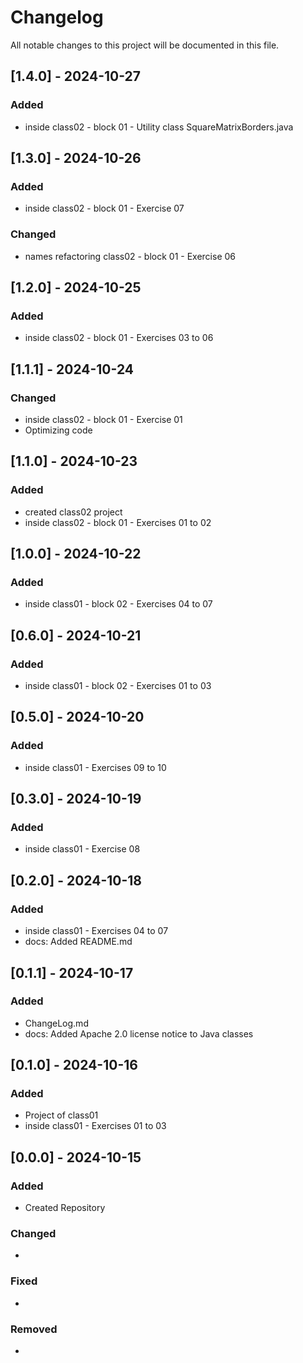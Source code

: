 # Changelog

All notable changes to this project will be documented in this file.

## [1.4.0] - 2024-10-27
### Added
- inside class02 - block 01 - Utility class SquareMatrixBorders.java


## [1.3.0] - 2024-10-26
### Added
- inside class02 - block 01 - Exercise 07

### Changed
- names refactoring class02 - block 01 - Exercise 06


## [1.2.0] - 2024-10-25
### Added
- inside class02 - block 01 - Exercises 03 to 06


## [1.1.1] - 2024-10-24
### Changed
- inside class02 - block 01 - Exercise 01
- Optimizing code


## [1.1.0] - 2024-10-23
### Added
- created class02 project
- inside class02 - block 01 - Exercises 01 to 02


## [1.0.0] - 2024-10-22
### Added
- 	inside class01 - block 02 - Exercises 04 to 07


## [0.6.0] - 2024-10-21
### Added
- 	inside class01 - block 02 - Exercises 01 to 03


## [0.5.0] - 2024-10-20
### Added
- 	inside class01 - Exercises 09 to 10


## [0.3.0] - 2024-10-19
### Added
- 	inside class01 - Exercise 08


## [0.2.0] - 2024-10-18
### Added
- 	inside class01 - Exercises 04 to 07
-	docs: Added README.md


## [0.1.1] - 2024-10-17
### Added
- 	ChangeLog.md
-	docs: Added Apache 2.0 license notice to Java classes


## [0.1.0] - 2024-10-16
### Added
- Project of class01
- inside class01 - Exercises 01 to 03


## [0.0.0] - 2024-10-15
### Added
- Created Repository

### Changed
- 

### Fixed
-

### Removed
- 
